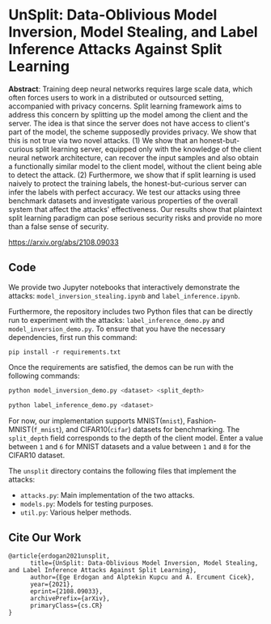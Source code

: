 # UnSplit: Data-Oblivious Model Inversion, Model Stealing, and Label Inference Attacks Against Split Learning

**Abstract**: Training deep neural networks requires large scale data, which often forces users to work in a distributed or outsourced setting, accompanied with privacy concerns. Split learning framework aims to address this concern by splitting up the model among the client and the server. The idea is that since the server does not have access to client's part of the model, the scheme supposedly provides privacy. We show that this is not true via two novel attacks. (1) We show that an honest-but-curious split learning server, equipped only with the knowledge of the client neural network architecture, can recover the input samples and also obtain a functionally similar model to the client model, without the client being able to detect the attack. (2) Furthermore, we show that if split learning is used naively to protect the training labels, the honest-but-curious server can infer the labels with perfect accuracy. We test our attacks using three benchmark datasets and investigate various properties of the overall system that affect the attacks' effectiveness. Our results show that plaintext split learning paradigm can pose serious security risks and provide no more than a false sense of security.

https://arxiv.org/abs/2108.09033

## Code

We provide two Jupyter notebooks that interactively demonstrate the attacks: `model_inversion_stealing.ipynb` and `label_inference.ipynb`.

Furthermore, the repository includes two Python files that can be directly run to experiment with the attacks: `label_inference_demo.py` and `model_inversion_demo.py`. To ensure that you have the necessary dependencies, first run this command:
```
pip install -r requirements.txt
```

Once the requirements are satisfied, the demos can be run with the following commands:
```bash
python model_inversion_demo.py <dataset> <split_depth>
```
```bash
python label_inference_demo.py <dataset>
```
For now, our implementation supports MNIST(`mnist`), Fashion-MNIST(`f_mnist`), and CIFAR10(`cifar`) datasets for benchmarking. The `split_depth` field corresponds to the depth of the client model. Enter a value between `1` and `6` for MNIST datasets and a value between `1` and `8` for the CIFAR10 dataset.

The `unsplit` directory contains the following files that implement the attacks:
* `attacks.py`: Main implementation of the two attacks. 
* `models.py`: Models for testing purposes.
* `util.py`: Various helper methods. 


## Cite Our Work
```
@article{erdogan2021unsplit,
      title={UnSplit: Data-Oblivious Model Inversion, Model Stealing, and Label Inference Attacks Against Split Learning}, 
      author={Ege Erdogan and Alptekin Kupcu and A. Ercument Cicek},
      year={2021},
      eprint={2108.09033},
      archivePrefix={arXiv},
      primaryClass={cs.CR}
}
```
